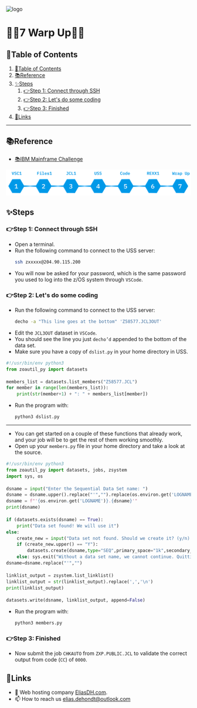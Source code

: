 ![logo](https://eliasdh.com/assets/media/images/logo-github.png)
# 💙🤍7 Warp Up🤍💙

## 📘Table of Contents

1. [📘Table of Contents](#📘table-of-contents)
2. [📚Reference](#📚reference)
3. [✨Steps](#✨steps)
    1. [👉Step 1: Connect through SSH](#👉step-1-connect-through-ssh)
    2. [👉Step 2: Let's do some coding](#👉step-2-lets-do-some-coding)
    3. [👉Step 3: Finished](#👉step-3-finished)
4. [🔗Links](#🔗links)

---

## 📚Reference

- [📚IBM Mainframe Challenge](https://ibmzxplore-static.s3.eu-gb.cloud-object-storage.appdomain.cloud/WRAPUP.pdf)

![IBM Fundamentals](/Images/IBM-Fundamentals.png)

## ✨Steps

### 👉Step 1: Connect through SSH

- Open a terminal.
- Run the following command to connect to the USS server:
    ```bash
    ssh zxxxxx@204.90.115.200
    ```
- You will now be asked for your password, which is the same password you used to log into the z/OS system through `VSCode`.

### 👉Step 2: Let's do some coding

- Run the following command to connect to the USS server:
    ```bash
    decho -a "This line goes at the bottom" 'Z58577.JCL3OUT'

- Edit the `JCL3OUT` dataset in `VSCode`.
- You should see the line you just `decho’d` appended to the bottom of the data set.
- Make sure you have a copy of `dslist.py` in your home directory in USS.
```python
#!/usr/bin/env python3
from zoautil_py import datasets

members_list = datasets.list_members("Z58577.JCL")
for member in range(len(members_list)):
    print(str(member+1) + ": " + members_list[member])
```
- Run the program with:
    ```bash
    python3 dslist.py
    ```

---

- You can get started on a couple of these functions that already work, and your job will be to get the rest of them working smoothly.
- Open up your `members.py` file in your home directory and take a look at the source.
```python
#!/usr/bin/env python3
from zoautil_py import datasets, jobs, zsystem
import sys, os

dsname = input("Enter the Sequential Data Set name: ")
dsname = dsname.upper().replace("'","").replace(os.environ.get('LOGNAME')+".","")
dsname = f"'{os.environ.get('LOGNAME')}.{dsname}'"
print(dsname)

if (datasets.exists(dsname) == True):
    print("Data set found! We will use it")
else:
    create_new = input("Data set not found. Should we create it? (y/n) : ")
    if (create_new.upper() == "Y"):
        datasets.create(dsname,type="SEQ",primary_space="1k",secondary_space="1k")
    else: sys.exit("Without a data set name, we cannot continue. Quitting!")
dsname=dsname.replace("'","")

linklist_output = zsystem.list_linklist()
linklist_output = str(linklist_output).replace(',','\n')
print(linklist_output)

datasets.write(dsname, linklist_output, append=False)
```
- Run the program with:
    ```bash
    python3 members.py
    ```

### 👉Step 3: Finished

- Now submit the job `CHKAUTO` from `ZXP.PUBLIC.JCL` to validate the correct output from code (`CC`) of `0000`.

## 🔗Links
- 👯 Web hosting company [EliasDH.com](https://eliasdh.com).
- 📫 How to reach us elias.dehondt@outlook.com